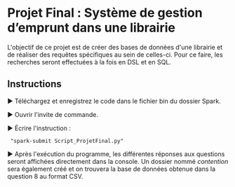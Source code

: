 # Projet Final : Système de gestion d’emprunt dans une librairie

L'objectif de ce projet est de créer des bases de données d'une librairie et de réaliser des requêtes spécifiques au sein de celles-ci. Pour ce faire, les recherches seront effectuées à la fois en DSL et en SQL.

## Instructions
:arrow_forward: Téléchargez et enregistrez le code dans le fichier bin du dossier Spark.

:arrow_forward: Ouvrir l'invite de commande.

:arrow_forward: Écrire l'instruction : 

     "spark-submit Script_ProjetFinal.py"

:arrow_forward: Après l'exécution du programme, les différentes réponses aux questions seront affichées directement dans la console. Un dossier nommé *contention* sera également créé et on trouvera la base de données obtenue dans la question 8 au format CSV. 
